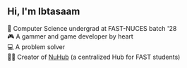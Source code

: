 ## Hi, I'm Ibtasaam

🏫 Computer Science undergrad at FAST-NUCES batch '28<br/>
🎮 A gammer and game developer by heart<br/>
💻 A problem solver<br/>
👨‍💻 Creator of [NuHub](nuhub.vercel.app) (a centralized Hub for FAST students)
